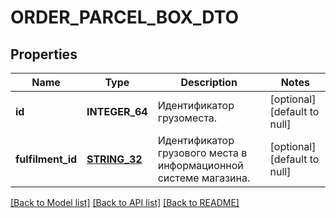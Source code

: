 # ORDER_PARCEL_BOX_DTO

## Properties
Name | Type | Description | Notes
------------ | ------------- | ------------- | -------------
**id** | **INTEGER_64** | Идентификатор грузоместа. | [optional] [default to null]
**fulfilment_id** | [**STRING_32**](STRING_32.md) | Идентификатор грузового места в информационной системе магазина. | [optional] [default to null]

[[Back to Model list]](../README.md#documentation-for-models) [[Back to API list]](../README.md#documentation-for-api-endpoints) [[Back to README]](../README.md)


